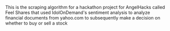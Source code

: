 This is the scraping algorithm for a hackathon project for AngelHacks called Feel Shares that used IdolOnDemand's
sentiment analysis to analyze financial documents from yahoo.com to subsequently make a decision on whether to 
buy or sell a stock